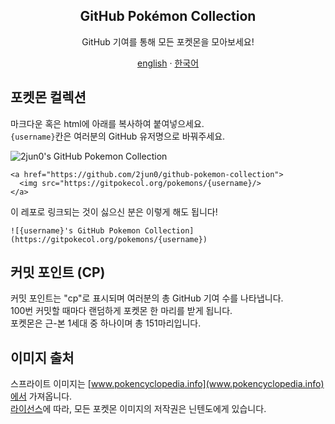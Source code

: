 <div align="center">
    <h2 align="center">GitHub Pokémon Collection</h2>
    <p align="center">GitHub 기여를 통해 모든 포켓몬을 모아보세요!</p>
</div>
<div align="center">
    <a href="/README.md">english</a> · <a href="/docs/README_kr.md">한국어</a>
</div>


## 포켓몬 컬렉션
마크다운 혹은 html에 아래를 복사하여 붙여넣으세요.  
`{username}`칸은 여러분의 GitHub 유저명으로 바꿔주세요.

![2jun0's GitHub Pokemon Collection](https://gitpokecol.org/pokemons/2jun0)

```
<a href="https://github.com/2jun0/github-pokemon-collection">
  <img src="https://gitpokecol.org/pokemons/{username}/>
</a>
```

이 레포로 링크되는 것이 싫으신 분은 이렇게 해도 됩니다!
```
![{username}'s GitHub Pokemon Collection](https://gitpokecol.org/pokemons/{username})
```

## 커밋 포인트 (CP)
커밋 포인트는 "cp"로 표시되며 여러분의 총 GitHub 기여 수를 나타냅니다.  
100번 커밋할 때마다 랜덤하게 포켓몬 한 마리를 받게 됩니다.  
포켓몬은 근-본 1세대 중 하나이며 총 151마리입니다.


## 이미지 출처
스프라이트 이미지는 [www.pokencyclopedia.info](www.pokencyclopedia.info)에서 가져옵니다.  
[라이선스](/LICENSE.md)에 따라, 모든 포켓몬 이미지의 저작권은 닌텐도에게 있습니다.